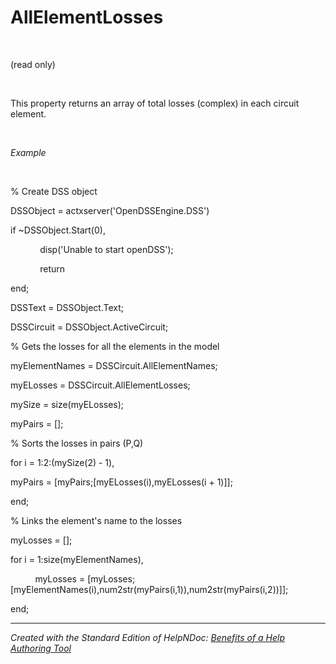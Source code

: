 # AllElementLosses

&nbsp;

(read only)

&nbsp;

This property returns an array of total losses (complex) in each circuit element.

&nbsp;

*Example*

&nbsp;

% Create DSS object

DSSObject = actxserver('OpenDSSEngine.DSS')

if ~DSSObject.Start(0),

&nbsp; &nbsp; &nbsp; &nbsp; &nbsp; &nbsp; disp('Unable to start openDSS');

&nbsp; &nbsp; &nbsp; &nbsp; &nbsp; &nbsp; return

end;

DSSText = DSSObject.Text;

DSSCircuit = DSSObject.ActiveCircuit;

% Gets the losses for all the elements in the model

myElementNames = DSSCircuit.AllElementNames;

myELosses = DSSCircuit.AllElementLosses;

mySize = size(myELosses);

myPairs = \[\];

% Sorts the losses in pairs (P,Q)

for i = 1:2:(mySize(2) - 1),

myPairs = \[myPairs;\[myELosses(i),myELosses(i + 1)\]\];

end; &nbsp;

% Links the element's name to the losses

myLosses = \[\];

for i = 1:size(myElementNames),

&nbsp; &nbsp; &nbsp; &nbsp; &nbsp; myLosses = \[myLosses;\[myElementNames(i),num2str(myPairs(i,1)),num2str(myPairs(i,2))\]\];

end;


***
_Created with the Standard Edition of HelpNDoc: [Benefits of a Help Authoring Tool](<https://www.helpauthoringsoftware.com/articles/what-is-a-help-authoring-tool/>)_
